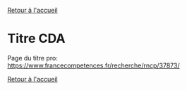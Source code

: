 [Retour à l'accueil](../README.md)
# Titre CDA

Page du titre pro: \
https://www.francecompetences.fr/recherche/rncp/37873/

[Retour à l'accueil](../README.md)